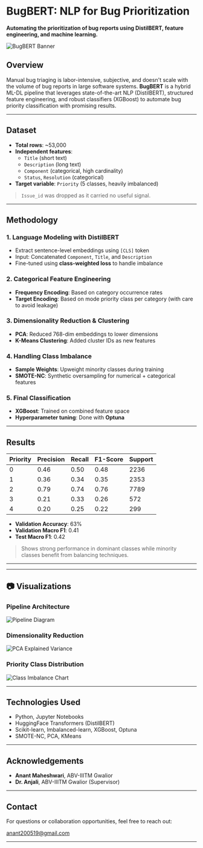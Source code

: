 # BugBERT: NLP for Bug Prioritization

**Automating the prioritization of bug reports using DistilBERT, feature engineering, and machine learning.**

![BugBERT Banner](#) <!-- Replace with actual image link -->

## Overview

Manual bug triaging is labor-intensive, subjective, and doesn't scale with the volume of bug reports in large software systems. **BugBERT** is a hybrid ML-DL pipeline that leverages state-of-the-art NLP (DistilBERT), structured feature engineering, and robust classifiers (XGBoost) to automate bug priority classification with promising results.

---

## Dataset

- **Total rows**: ~53,000
- **Independent features**:
  - `Title` (short text)
  - `Description` (long text)
  - `Component` (categorical, high cardinality)
  - `Status`, `Resolution` (categorical)
- **Target variable**: `Priority` (5 classes, heavily imbalanced)

> `Issue_id` was dropped as it carried no useful signal.

---

## Methodology

### 1. Language Modeling with DistilBERT

- Extract sentence-level embeddings using `[CLS]` token
- Input: Concatenated `Component`, `Title`, and `Description`
- Fine-tuned using **class-weighted loss** to handle imbalance

### 2. Categorical Feature Engineering

- **Frequency Encoding**: Based on category occurrence rates
- **Target Encoding**: Based on mode priority class per category (with care to avoid leakage)

### 3. Dimensionality Reduction & Clustering

- **PCA**: Reduced 768-dim embeddings to lower dimensions
- **K-Means Clustering**: Added cluster IDs as new features

### 4. Handling Class Imbalance

- **Sample Weights**: Upweight minority classes during training
- **SMOTE-NC**: Synthetic oversampling for numerical + categorical features

### 5. Final Classification

- **XGBoost**: Trained on combined feature space
- **Hyperparameter tuning**: Done with **Optuna**

---

## Results

| Priority | Precision | Recall | F1-Score | Support |
|----------|-----------|--------|----------|---------|
| 0        | 0.46      | 0.50   | 0.48     | 2236    |
| 1        | 0.36      | 0.34   | 0.35     | 2353    |
| 2        | 0.79      | 0.74   | 0.76     | 7789    |
| 3        | 0.21      | 0.33   | 0.26     | 572     |
| 4        | 0.20      | 0.25   | 0.22     | 299     |

- **Validation Accuracy**: 63%
- **Validation Macro F1**: 0.41
- **Test Macro F1**: 0.42

> Shows strong performance in dominant classes while minority classes benefit from balancing techniques.

---

---

## 📷 Visualizations

<!-- Replace '#' with actual image URLs or GitHub relative paths -->

### Pipeline Architecture  
![Pipeline Diagram](#)

### Dimensionality Reduction  
![PCA Explained Variance](#)

### Priority Class Distribution  
![Class Imbalance Chart](#)

---

## Technologies Used

- Python, Jupyter Notebooks
- HuggingFace Transformers (DistilBERT)
- Scikit-learn, Imbalanced-learn, XGBoost, Optuna
- SMOTE-NC, PCA, KMeans

---

## Acknowledgements

- **Anant Maheshwari**, ABV-IIITM Gwalior  
- **Dr. Anjali**, ABV-IIITM Gwalior (Supervisor)

---

## Contact

For questions or collaboration opportunities, feel free to reach out:

anant200519@gmail.com

---




